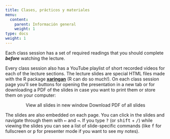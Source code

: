 ```yaml
---
title: Clases, prácticos y materiales
menu:
  content:
    parent: Información general
    weight: 1
type: docs
weight: 1
---
```


Each class session has a set of required readings that you should complete ***before*** watching the lecture. 

Every class session also has a YouTube playlist of short recorded videos for each of the lecture sections. The lecture slides are special HTML files made with the R package [**xaringan**](https://bookdown.org/yihui/rmarkdown/xaringan.html) (R can do so much!). On each class session page you'll see buttons for opening the presentation in a new tab or for downloading a PDF of the slides in case you want to print them or store them on your computer:

<p style="text-align:center;"><span class="btn btn-primary btn-lg"><i class="fas fa-external-link-alt"></i> View all slides in new window</span> <span class="btn btn-primary btn-lg"><i class="far fa-file-pdf"></i> Download PDF of all slides</span></p>

The slides are also embedded on each page. You can click in the slides and navigate through them with <kbd>←</kbd> and <kbd>→</kbd>. If you type <kbd>?</kbd> (or <kbd>shift</kbd> + <kbd>/</kbd>) while viewing the slides you can see a list of slide-specific commands (like <kbd>f</kbd> for fullscreen or <kbd>p</kbd> for presenter mode if you want to see my notes).
